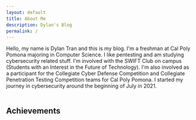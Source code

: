 ```yaml
---
layout: default
title: About Me
description: Dylan's Blog
permalink: /
---
```

<head>
<style> /*center text, make 3 columns of equal width, remove the white border this theme has by default*/
th {text-align: center; border-bottom: 0px;}
td {text-align: center; border-bottom: 0px;}
</style>
<script>
function show() {
  var x = document.getElementById("achievements");
  if (x.style.display === "none") {
    x.style.display = "block";
  } else {
    x.style.display = "none";
  }
}
</script>
</head>
Hello, my name is Dylan Tran and this is my blog. I'm a freshman at Cal Poly Pomona majoring in Computer Science. I like pentesting and am studying cybersecurity related stuff. I'm involved with the SWIFT Club on campus (Students with an Interest in the Future of Technology). I'm also involved as a participant for the Collegiate Cyber Defense Competition and Collegiate Penetration Testing Competition teams for Cal Poly Pomona. I started my journey in cybersecurity around the beginning of July in 2021. 
<br/>
<br/>

<div onClick="show()" id="hovere"><h2>Achievements</h2></div>
<br/>
<div id="achievements" style="display:none">
  <div id="sideGrouper">
    <div id="indexFloat">
      <img src="https://github.com/susMdT/Nigerald/blob/master/assets/images/CPTC_Logo.png?raw=true" width="100%" height="100%" unselectable="on" />
    </div>
    <div id="indexFloat">
      <table>
        <tr>
          <th colspan="3">Collegiate Penetration Testing Competition</th>    
        </tr>
        <tr>
          <td style="width: 40%">Western Regionals</td>
          <td style="width: 33%">1st Place</td>
          <td style="width: 33%">2021</td>
        </tr>
      </table>
      <div id="indexFloat">
        <img src="https://github.com/susMdT/Nigerald/blob/master/assets/images/Hivestorm_Logo.png?raw=true" width="100%" height="100%" unselectable="on" />
      </div>
    </div>
    <div id="sideGrouper">
    <div id="indexFloat">
      <table>
        <tr>
          <th colspan="3">Hivestorm</th>    
        </tr>
        <tr>
          <td style="width: 50%">5th Place</td>
          <td style="width: 50%">2021</td>
        </tr>
      </table>
    </div>
    </div>
</div>
## Socials
<a href="https://www.linkedin.com/in/dylan-tran-84aa46217"> Linkedin </a>
